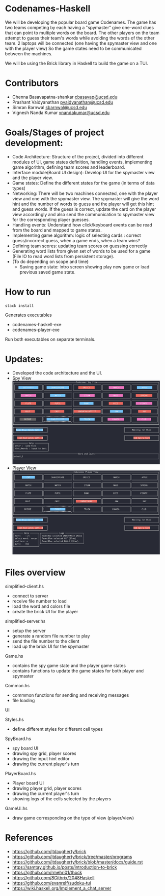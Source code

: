# Codenames-Haskell

We will be developing the popular board game Codenames. The game has two teams competing by each having a "spymaster" give one-word clues that can point to multiple words on the board. The other players on the team attempt to guess their team's words while avoiding the words of the other team.
2 laptops will be connected (one having the spymaster view and one with the player view) So the game states need to be communicated between the machines.

We will be using the Brick library in Haskell to build the game on a TUI. 

# Contributors
- Chenna Basavapatna-shankar <cbasavap@ucsd.edu>
- Prashant Vaidyanathan <pvaidyanathan@ucsd.edu>
- Simran Barnwal <sbarnwal@ucsd.edu>
- Vignesh Nanda Kumar <vnandakumar@ucsd.edu>



# Goals/Stages of project development:

- Code Architecture: Structure of the project, divided into different modules of UI, game states definition, handling events, implementing game algorithm, defining team scores and leaderboard.
- Interface module(Board UI design): Develop UI for the spymaster view and the player view. 
- Game states: Define the different states for the game (in terms of data types)
- Networking: There will be two machines connected, one with the player view and one with the spymaster view. The spymaster will give the word hint and the number of words to guess and the player will get this hint and guess words. If the guess is correct, update the card on the player view accordingly and also send the communication to spymaster view for the corresponding player guesses.
- Handling events: Understand how click/keyboard events can be read from the board and mapped to game states.
- Implementing game algorithm: logic of selecting cards : correct guess/incorrect guess, when a game ends, when a team wins?
- Defining team scores: updating team scores on guessing correctly
- Generating word lists from given set of words to be used for a game (File IO to read word lists from persistent storage).
- (To do depending on scope and time)
    - Saving game state: Intro screen showing play new game or load previous saved game state.

# How to run
    
    stack install

Generates executables

- codenames-haskell-exe
- codenames-player-exe

Run both executables on separate terminals.

# Updates:

- Developed the code architecture and the UI.
- Spy View
![Spy View](resources/images/spyview.png?raw=true "Spy View")
- Player View
![Player View](resources/images/playerview.png?raw=true "Player View")

# Files overview

simplified-client.hs 
- connect to server
- receive file number to load
- load the word and colors file
- create the brick UI for the player


simplified-server.hs 
- setup the server
- generate a random file number to play
- send the file number to the client
- load up the brick UI for the spymaster

Game.hs
- contains the spy game state and the player game states
- contains functions to update the game states for both player and spymaster

Common.hs
- commmon functions for sending and receiving messages
- file loading


UI

Styles.hs
- define different styles for different cell types

SpyBoard.hs
- spy board UI
- drawing spy grid, player scores
- drawing the input hint editor
- drawing the current player's turn

PlayerBoard.hs
- Player board UI
- drawing player grid, player scores
- drawing the current player's turn
- showing logs of the cells selected by the players

GameUI.hs
- draw game corresponding on the type of view (player/view)


# References

- https://github.com/jtdaugherty/brick
- https://github.com/jtdaugherty/brick/tree/master/programs
- https://github.com/jtdaugherty/brick/blob/master/docs/guide.rst
- https://samtay.github.io/posts/introduction-to-brick
- https://github.com/rmehri01/thock
- https://github.com/8Gitbrix/2048Haskell
- https://github.com/evanrelf/sudoku-tui
- https://wiki.haskell.org/Implement_a_chat_server
